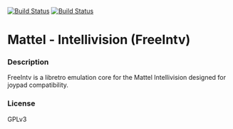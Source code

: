 [![Build Status](https://travis-ci.org/kodi-game/game.libretro.freeintv.svg?branch=master)](https://travis-ci.org/kodi-game/game.libretro.freeintv)
[![Build Status](https://ci.appveyor.com/api/projects/status/github/kodi-game/game.libretro.freeintv?svg=true)](https://ci.appveyor.com/project/kodi-game/game-libretro-freeintv)

# Mattel - Intellivision (FreeIntv)

### Description
FreeIntv is a libretro emulation core for the Mattel Intellivision designed for joypad compatibility.

### License
GPLv3


